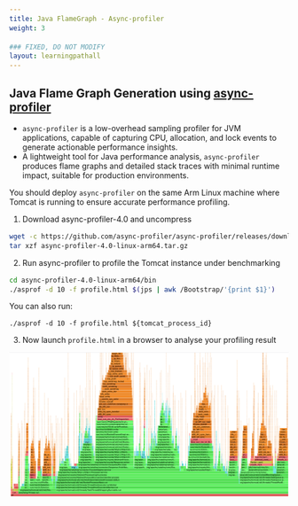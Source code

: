 ```yaml
---
title: Java FlameGraph - Async-profiler
weight: 3

### FIXED, DO NOT MODIFY
layout: learningpathall
---
```


## Java Flame Graph Generation using [async-profiler](https://github.com/async-profiler/async-profiler)
- `async-profiler` is a low-overhead sampling profiler for JVM applications, capable of capturing CPU, allocation, and lock events to generate actionable performance insights.
- A lightweight tool for Java performance analysis, `async-profiler` produces flame graphs and detailed stack traces with minimal runtime impact, suitable for production environments.

You should deploy `async-profiler` on the same Arm Linux machine where Tomcat is running to ensure accurate performance profiling.
1. Download async-profiler-4.0 and uncompress
```bash
wget -c https://github.com/async-profiler/async-profiler/releases/download/v4.0/async-profiler-4.0-linux-arm64.tar.gz
tar xzf async-profiler-4.0-linux-arm64.tar.gz
```

2. Run async-profiler to profile the Tomcat instance under benchmarking
```bash
cd async-profiler-4.0-linux-arm64/bin
./asprof -d 10 -f profile.html $(jps | awk /Bootstrap/'{print $1}')
```
You can also run:
```
./asprof -d 10 -f profile.html ${tomcat_process_id}
```

3. Now launch `profile.html` in a browser to analyse your profiling result

![example image alt-text#center](_images/lp-flamegraph-async.png "Java Flame Graph via async-profiler")
